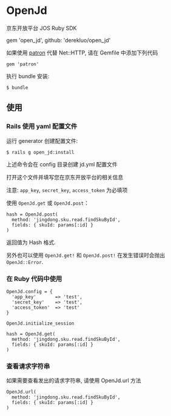 OpenJd
==========

京东开放平台 JOS Ruby SDK

gem 'open_jd', github: 'derekluo/open_jd'

如果使用 [patron][] 代替 Net::HTTP, 请在 Gemfile 中添加下列代码

    gem 'patron'

执行 bundle 安装:

    $ bundle

## 使用

### Rails 使用 yaml 配置文件

运行 generator 创建配置文件:

    $ rails g open_jd:install
    
上述命令会在 config 目录创建 jd.yml 配置文件

打开这个文件并填写您在京东开放平台的相关信息

注意: `app_key`, `secret_key`, `access_token` 为必填项

使用 `OpenJd.get` 或 `OpenJd.post`：
    
    hash = OpenJd.post(
      method: 'jingdong.sku.read.findSkuById',
      fields: { skuId: params[:id] }
    )


返回值为 Hash 格式.

另外也可以使用 `OpenJd.get!` 和 `OpenJd.post!` 在发生错误时会抛出 `OpenJd::Error`.

### 在 Ruby 代码中使用

    OpenJd.config = {
      'app_key'       => 'test',
      'secret_key'    => 'test',
      'access_token'  => 'test'
    }

    OpenJd.initialize_session

    hash = OpenJd.get(
      method: 'jingdong.sku.read.findSkuById',
      fields: { skuId: params[:id] }
    )

### 查看请求字符串

如果需要查看发出的请求字符串, 请使用 OpenJd.url 方法

    OpenJd.url(
      method: 'jingdong.sku.read.findSkuById',
      fields: { skuId: params[:id] }
    )

[patron]: https://github.com/toland/patron
[open_taobao]: https://github.com/wongyouth/open_taobao
